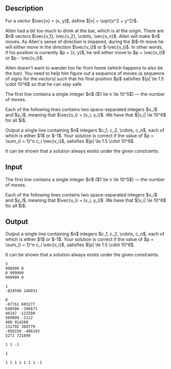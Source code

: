 ## Description

<div><p>For a vector $\vec{v} = (x, y)$, define $|v| = \sqrt{x^2 + y^2}$.</p><p>Allen had a bit too much to drink at the bar, which is at the origin. There are $n$ vectors $\vec{v_1}, \vec{v_2}, \cdots, \vec{v_n}$. Allen will make $n$ moves. As Allen's sense of direction is impaired, during the $i$-th move he will either move in the direction $\vec{v_i}$ or $-\vec{v_i}$. In other words, if his position is currently $p = (x, y)$, he will either move to $p + \vec{v_i}$ or $p - \vec{v_i}$.</p><p>Allen doesn't want to wander too far from home (which happens to also be the bar). You need to help him figure out a sequence of moves (a sequence of signs for the vectors) such that his final position $p$ satisfies $|p| \le 1.5 \cdot 10^6$ so that he can stay safe.</p></div><div class="input-specification"><p>The first line contains a single integer $n$ ($1 \le n \le 10^5$)&nbsp;— the number of moves.</p><p>Each of the following lines contains two space-separated integers $x_i$ and $y_i$, meaning that $\vec{v_i} = (x_i, y_i)$. We have that $|v_i| \le 10^6$ for all $i$.</p></div><div class="output-specification"><p>Output a single line containing $n$ integers $c_1, c_2, \cdots, c_n$, each of which is either $1$ or $-1$. Your solution is correct if the value of $p = \sum_{i = 1}^n c_i \vec{v_i}$, satisfies $|p| \le 1.5 \cdot 10^6$.</p><p>It can be shown that a solution always exists under the given constraints.</p></div>

## Input

<p>The first line contains a single integer $n$ ($1 \le n \le 10^5$)&nbsp;— the number of moves.</p><p>Each of the following lines contains two space-separated integers $x_i$ and $y_i$, meaning that $\vec{v_i} = (x_i, y_i)$. We have that $|v_i| \le 10^6$ for all $i$.</p>

## Output

<p>Output a single line containing $n$ integers $c_1, c_2, \cdots, c_n$, each of which is either $1$ or $-1$. Your solution is correct if the value of $p = \sum_{i = 1}^n c_i \vec{v_i}$, satisfies $|p| \le 1.5 \cdot 10^6$.</p><p>It can be shown that a solution always exists under the given constraints.</p>





```input1
3
999999 0
0 999999
999999 0

```




```input2
1
-824590 246031

```




```input3
8
-67761 603277
640586 -396671
46147 -122580
569609 -2112
400 914208
131792 309779
-850150 -486293
5272 721899

```




```output1
1 1 -1 

```




```output2
1 

```




```output3
1 1 1 1 1 1 1 -1 

```


